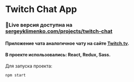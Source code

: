 # Twitch Chat App

### 📌Live версия доступна на [sergeyklimenko.com/projects/twitch-chat](https://sergeyklimenko.com/projects/twitch-chat)

#### Приложение чата аналогичное чату на сайте [Twitch.tv](https://twitch.tv).

#### В проекте использовались: React, Redux, Sass.

Для запуска проекта:

```javascript
npm start
```
